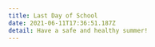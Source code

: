 ```yaml
---
title: Last Day of School
date: 2021-06-11T17:36:51.187Z
detail: Have a safe and healthy summer!
---
```

